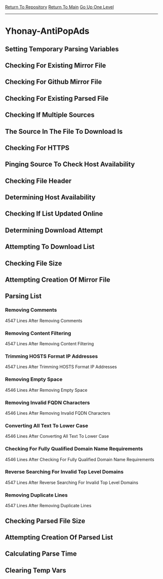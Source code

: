 [Return To Repository](https://github.com/deathbybandaid/piholeparser/)
[Return To Main](https://github.com/deathbybandaid/piholeparser/blob/master/RecentRunLogs/Mainlog.md)
[Go Up One Level](https://github.com/deathbybandaid/piholeparser/blob/master/RecentRunLogs/TopLevelScripts/30-Processing-Blacklists.md)
____________________________________
# Yhonay-AntiPopAds
## Setting Temporary Parsing Variables
## Checking For Existing Mirror File
## Checking For Github Mirror File
## Checking For Existing Parsed File
## Checking If Multiple Sources
## The Source In The File To Download Is
## Checking For HTTPS
## Pinging Source To Check Host Availability
## Checking File Header
## Determining Host Availability
## Checking If List Updated Online
## Determining Download Attempt
## Attempting To Download List
## Checking File Size
## Attempting Creation Of Mirror File
## Parsing List
### Removing Comments
4547 Lines After Removing Comments
### Removing Content Filtering
4547 Lines After Removing Content Filtering
### Trimming HOSTS Format IP Addresses
4547 Lines After Trimming HOSTS Format IP Addresses
### Removing Empty Space
4546 Lines After Removing Empty Space
### Removing Invalid FQDN Characters
4546 Lines After Removing Invalid FQDN Characters
### Converting All Text To Lower Case
4546 Lines After Converting All Text To Lower Case
### Checking For Fully Qualified Domain Name Requirements
4546 Lines After Checking For Fully Qualified Domain Name Requirements
### Reverse Searching For Invalid Top Level Domains
4547 Lines After Reverse Searching For Invalid Top Level Domains
### Removing Duplicate Lines
4547 Lines After Removing Duplicate Lines
## Checking Parsed File Size
## Attempting Creation Of Parsed List
## Calculating Parse Time
## Clearing Temp Vars
